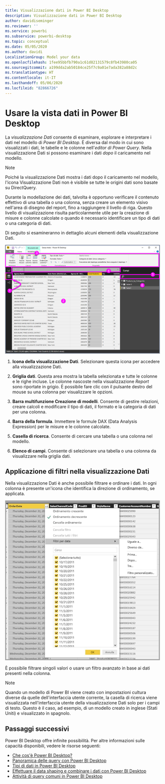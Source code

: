 ```yaml
---
title: Visualizzazione dati in Power BI Desktop
description: Visualizzazione dati in Power BI Desktop
author: davidiseminger
ms.reviewer: ''
ms.service: powerbi
ms.subservice: powerbi-desktop
ms.topic: conceptual
ms.date: 05/05/2020
ms.author: davidi
LocalizationGroup: Model your data
ms.openlocfilehash: 1fee95bbfb790a1c61d82131579c8fb43980ca05
ms.sourcegitcommit: a199dda2ab50184ce25f7c9a01e7ada382a88d2c
ms.translationtype: HT
ms.contentlocale: it-IT
ms.lasthandoff: 05/06/2020
ms.locfileid: "82866726"
---
```

# <a name="work-with-data-view-in-power-bi-desktop"></a>Usare la vista dati in Power BI Desktop

La *visualizzazione Dati* consente di esaminare, esplorare e interpretare i dati nel modello di *Power BI Desktop*. È diversa dal modo in cui sono visualizzati i dati, le tabelle e le colonne nell'*editor di Power Query*. Nella visualizzazione Dati si possono esaminare i dati *dopo* il caricamento nel modello.

> [!NOTE]
> Poiché la visualizzazione Dati mostra i dati dopo il caricamento nel modello, l'icona Visualizzazione Dati non è visibile se tutte le origini dati sono basate su DirectQuery. 

Durante la modellazione dei dati, talvolta è opportuno verificare il contenuto effettivo di una tabella o una colonna, senza creare un elemento visivo nell'area di disegno del report, fino a raggiungere il livello di riga. Questo livello di visualizzazione risulta particolarmente utile per la creazione di misure e colonne calcolate o quando è necessario identificare un tipo di dati o una categoria di dati.

Di seguito si esamineranno in dettaglio alcuni elementi della visualizzazione Dati.

![Visualizzazione dati in Power BI Desktop](media/desktop-data-view/dataview_fullscreen.png)

1. **Icona della visualizzazione Dati**. Selezionare questa icona per accedere alla visualizzazione Dati.

2. **Griglia dati**. Questa area mostra la tabella selezionata e tutte le colonne e le righe incluse. Le colonne nascoste nella visualizzazione *Report* sono riportate in grigio. È possibile fare clic con il pulsante destro del mouse su una colonna per visualizzare le opzioni.

3. **Barra multifunzione Creazione di modelli**. Consente di gestire relazioni, creare calcoli e modificare il tipo di dati, il formato e la categoria di dati per una colonna.

4. **Barra della formula**. Immettere le formule DAX (Data Analysis Expression) per le misure e le colonne calcolate.

5. **Casella di ricerca**. Consente di cercare una tabella o una colonna nel modello.

6. **Elenco di campi**. Consente di selezionare una tabella o una colonna da visualizzare nella griglia dati.

## <a name="filtering-in-data-view"></a>Applicazione di filtri nella visualizzazione Dati

Nella visualizzazione Dati è anche possibile filtrare e ordinare i dati. In ogni colonna è presente un'icona che identifica la direzione di ordinamento, se applicata.

![Ordinamento e filtro nella Vista dati in Power BI Desktop](media/desktop-data-view/dataview_sort-and-filter.png)

È possibile filtrare singoli valori o usare un filtro avanzato in base ai dati presenti nella colonna.

> [!NOTE]
> Quando un modello di Power BI viene creato con impostazioni cultura diverse da quelle dell'interfaccia utente corrente, la casella di ricerca viene visualizzata nell'interfaccia utente della visualizzazione Dati solo per i campi di testo. Questo è il caso, ad esempio, di un modello creato in inglese (Stati Uniti) e visualizzato in spagnolo.


## <a name="next-steps"></a>Passaggi successivi

Power BI Desktop offre infinite possibilità. Per altre informazioni sulle capacità disponibili, vedere le risorse seguenti:

* [Che cos'è Power BI Desktop?](desktop-what-is-desktop.md)
* [Panoramica delle query con Power BI Desktop](desktop-query-overview.md)
* [Tipi di dati in Power BI Desktop](desktop-data-types.md)
* [Effettuare il data shaping e combinare i dati con Power BI Desktop](desktop-shape-and-combine-data.md)
* [Attività di query comuni in Power BI Desktop](desktop-common-query-tasks.md)
